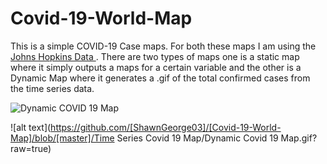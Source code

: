 # Covid-19-World-Map

This is a simple COVID-19 Case maps. For both these maps I am using the <a href="https://github.com/CSSEGISandData/COVID-19">Johns Hopkins Data </a>. There are two types of maps one is a static map where it simply outputs a maps for a certain variable and the other is a Dynamic Map where it generates a .gif of the total confirmed cases from the time series data.


<img src="./Time Series Covid 19 Map/Dynamic Covid 19 Map.gif" alt="Dynamic COVID 19 Map"/>

![alt text](https://github.com/[ShawnGeorge03]/[Covid-19-World-Map]/blob/[master]/Time Series Covid 19 Map/Dynamic Covid 19 Map.gif?raw=true)
